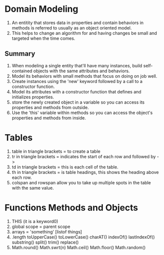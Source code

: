 # Domain Modeling
1. An entitity that stores data in properties and contain behaviors in methods is referred to usually as an object oriented model.
2. This helps to change an algorithm for and having changes be small and targeted when the time comes.
## Summary
1. When modeling a single entity that'll have many instances, build self-contained objects with the same attributes and behaviors.
1. Model its behaviors with small methods that focus on doing on job well.
1. Create instances using the 'new' keyword followed by a call to a constructor function.
1. Model its attributes with a constructor function that defines and initializes properties.
1. store the newly created object in a variable so you can access its properties and methods from outside.
1. Use the 'this' variable within methods so you can access the object's properties and methods from inside.

# Tables
1. table in triangle brackets = to create a table
1. tr in triangle brackets = indicates the start of each row and followed by ->
1. td in triangle brackets = this is each cell of the table.
1. th in triangle brackets = is table headings, this shows the heading above each row.
1. colspan and rowspan allow you to take up multiple spots in the table with the same value.

# Functions Methods and Objects
1. THIS (it is a keyword0)
1. global scope = parent scope
1. arrays = 'something' [listof things]
1. .length toUpperCase() toLowerCase() charAT() indexOf() lastIndexOf() substring() split() trim() replace()
1.  Math.round() Math.swrt(n) Math.ceil() Math.floor() Math.random()
